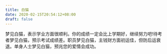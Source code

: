 ```yaml
---
title: 白猫
date: 2020-02-15T20:54:12+08:00
draft: false
---
```


梦见白猫，表示学业方面很顺利。你的成绩一定会比上学期好，继续努力吧!待考者梦见白猫，预示考试成绩差。职员梦见白猫，主钱财方面初运佳，但防后运衰退。单身人士梦见白猫，预兆您的爱情会成功。